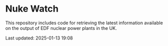 # Nuke Watch

This repository includes code for retrieving the latest information available on the output of EDF nuclear power plants in the UK.

Last updated: 2025-01-13 19:08